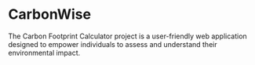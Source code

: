 # CarbonWise
The Carbon Footprint Calculator project is a user-friendly web application designed to empower individuals to assess and understand their environmental impact.
